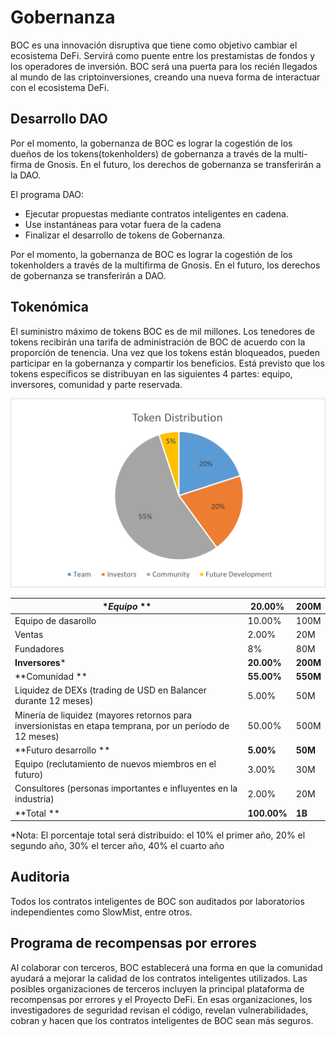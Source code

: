 # Gobernanza

BOC es una innovación disruptiva que tiene como objetivo cambiar el ecosistema DeFi. Servirá como puente entre los prestamistas de fondos y los operadores de inversión. BOC será una puerta para los recién llegados al mundo de las criptoinversiones, creando una nueva forma de interactuar con el ecosistema DeFi.

## Desarrollo DAO

Por el momento, la gobernanza de BOC es lograr la cogestión de los dueños de los tokens(tokenholders) de gobernanza a través de la multi-firma de Gnosis. En el futuro, los derechos de gobernanza se transferirán a la DAO.

El programa DAO:

* Ejecutar propuestas mediante contratos inteligentes en cadena.
* Use instantáneas para votar fuera de la cadena
* Finalizar el desarrollo de tokens de Gobernanza.

Por el momento, la gobernanza de BOC es lograr la cogestión de los tokenholders a través de la multifirma de Gnosis. En el futuro, los derechos de gobernanza se transferirán a DAO.

## Tokenómica

El suministro máximo de tokens BOC es de mil millones. Los tenedores de tokens recibirán una tarifa de administración de BOC de acuerdo con la proporción de tenencia. Una vez que los tokens están bloqueados, pueden participar en la gobernanza y compartir los beneficios. Está previsto que los tokens específicos se distribuyan en las siguientes 4 partes: equipo, inversores, comunidad y parte reservada.

![TokenDistribution](../.gitbook/assets/TokenDistribution.png)

| \*_Equipo_ \*\*                                                                                          | **20.00%**  | **200M** |
| -------------------------------------------------------------------------------------------------------- | ----------- | -------- |
| Equipo de dasarollo                                                                                      | 10.00%      | 100M     |
| Ventas                                                                                                   | 2.00%       | 20M      |
| Fundadores                                                                                               | 8%          | 80M      |
| **Inversores**\*                                                                                         | **20.00%**  | **200M** |
| \*\*Comunidad \*\*                                                                                       | **55.00%**  | **550M** |
| Liquidez de DEXs (trading de USD en Balancer durante 12 meses)                                           | 5.00%       | 50M      |
| Minería de liquidez (mayores retornos para inversionistas en etapa temprana, por un período de 12 meses) | 50.00%      | 500M     |
| \*\*Futuro desarrollo \*\*                                                                               | **5.00%**   | **50M**  |
| Equipo (reclutamiento de nuevos miembros en el futuro)                                                   | 3.00%       | 30M      |
| Consultores (personas importantes e influyentes en la industria)                                         | 2.00%       | 20M      |
| \*\*Total \*\*                                                                                           | **100.00%** | **1B**   |

\*Nota: El porcentaje total será distribuido: el 10% el primer año, 20% el segundo año, 30% el tercer año, 40% el cuarto año

## Auditoria

Todos los contratos inteligentes de BOC son auditados por laboratorios independientes como SlowMist, entre otros.

## Programa de recompensas por errores

Al colaborar con terceros, BOC establecerá una forma en que la comunidad ayudará a mejorar la calidad de los contratos inteligentes utilizados. Las posibles organizaciones de terceros incluyen la principal plataforma de recompensas por errores y el Proyecto DeFi. En esas organizaciones, los investigadores de seguridad revisan el código, revelan vulnerabilidades, cobran y hacen que los contratos inteligentes de BOC sean más seguros.
